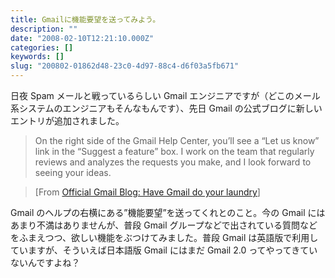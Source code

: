 ```yaml
---
title: Gmailに機能要望を送ってみよう。
description: ""
date: "2008-02-10T12:21:10.000Z"
categories: []
keywords: []
slug: "200802-01862d48-23c0-4d97-88c4-d6f03a5fb671"
---
```


日夜 Spam メールと戦っているらしい Gmail エンジニアですが（どこのメール系システムのエンジニアもそんなもんです）、先日 Gmail の公式ブログに新しいエントリが追加されました。

> On the right side of the Gmail Help Center, you’ll see a “Let us know” link in the “Suggest a feature” box. I work on the team that regularly reviews and analyzes the requests you make, and I look forward to seeing your ideas.

> \[From [Official Gmail Blog: Have Gmail do your laundry](http://gmailblog.blogspot.com/2008/02/have-gmail-do-your-laundry.html)\]

Gmail のヘルプの右横にある”機能要望”を送ってくれとのこと。今の Gmail にはあまり不満はありませんが、普段 Gmail グループなどで出されている質問などをふまえつつ、欲しい機能をぶつけてみました。普段 Gmail は英語版で利用していますが、そういえば日本語版 Gmail にはまだ Gmail 2.0 ってやってきていないんですよね？
